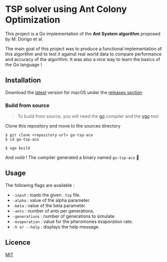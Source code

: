 # TSP solver using Ant Colony Optimization

This project is a Go implementation of the **Ant System algorithm** proposed by M. Dorigo et al.

The main goal of this project was to produce a functional implementation of this algorithm and to test it against real world data to compare performance and accuracy of the algorithm. It was also a nice way to learn the basics of the Go language !

## Installation

Download the [latest](/releases/latest) version for macOS under the [releases section](/releases)

### Build from source

> To build from source, you will need the [go](https://golang.org/doc/install) compiler and the [vgo](https://github.com/golang/vgo) tool 

Clone this repository and move to the sources directory

```console
$ git clone <repository-url> go-tsp-aco
$ cd go-tsp-aco
```

```console
$ vgo build
```

And _voilà_ ! The compiler generated a binary named `go-tsp-aco` 🚀

## Usage

The following flags are available :
- `-input` : loads the given `.tsp` file.
- `-alpha` : value of the alpha parameter.
- `-beta` : value of the beta parameter.
- `-ants` : number of ants per generations.
- `-generations` : number of generations to simulate.
- `-evaporation` : value for the pheromones evaporation rate.
- `-h or --help` : displays the help message.

## Licence

[MIT](/LICENSE.md)
